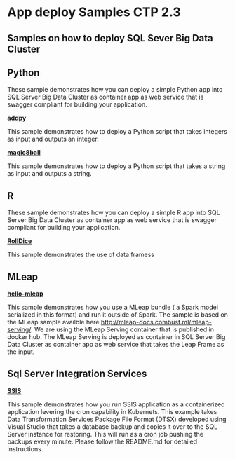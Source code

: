 # App deploy Samples CTP 2.3
## Samples on how to deploy SQL Sever Big Data Cluster


## Python 
These sample demonstrates how you can deploy a simple Python app into SQL Server Big Data Cluster as container app as web service that is swagger compliant for building your application.

__[addpy](addpy/)__

This sample demonstrates how to deploy a Python script that takes integers as input and outputs an integer.

__[magic8ball](magic8ball/)__

This sample demonstrates how to deploy a Python script that takes a string as input and outputs a string.



## R 
These sample demonstrates how you can deploy a simple R app into SQL Server Big Data Cluster as container app as web service that is swagger compliant for building your application. 

__[RollDice](RollDice/)__

This sample demonstrates the use of data framess

## MLeap 
__[hello-mleap](hello-mleap/)__

This sample demonstrates how you use a MLeap bundle ( a Spark model serialized in this format) and run it outside of Spark. The sample is based on the MLeap sample availble here http://mleap-docs.combust.ml/mleap-serving/. We are using the MLeap Serving container that is published in docker hub. The MLeap Serving is deployed as container in SQL Server Big Data Cluster as container app as web service that takes the Leap Frame as the input.  


## Sql Server Integration Services 
__[SSIS](SSIS/)__

This sample demonstrates how you run SSIS application as a containerized application levering the cron capability in Kubernets. This example takes Data Transformation Services Package File Format (DTSX) developed using Visual Studio that takes a database backup and copies it over to the SQL Server instance for restoring. This will run as a cron job pushing the backups every minute. Please follow the README.md for detailed instructions. 
